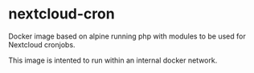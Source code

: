 # nextcloud-cron

Docker image based on alpine running php with modules to be used for Nextcloud cronjobs.

This image is intented to run within an internal docker network.